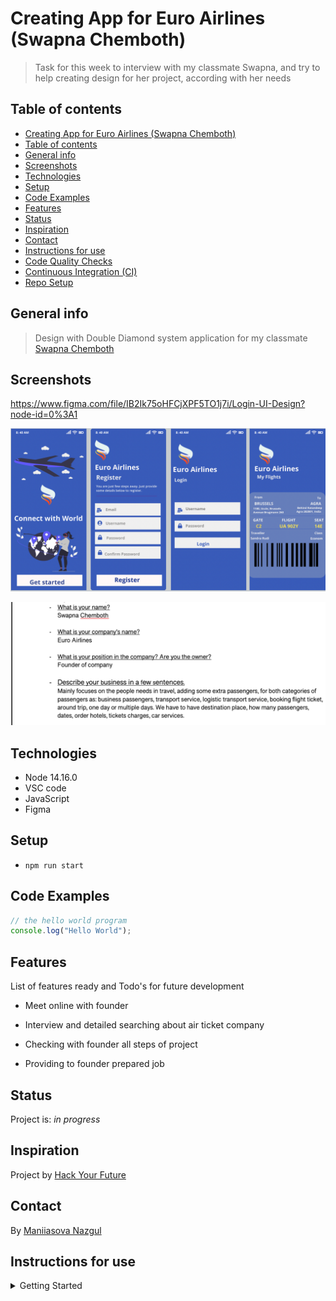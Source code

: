 # Creating App for Euro Airlines (Swapna Chemboth)

> Task for this week to interview with my classmate Swapna, and try to help
> creating design for her project, according with her needs

## Table of contents

- [Creating App for Euro Airlines (Swapna Chemboth)]([/NazgulM.github.io/planning/design.md](https://github.com/NazgulM/NazgulM.github.io/tree/master/planning))
- [Table of contents](#table-of-contents)
- [General info](#general-info)
- [Screenshots](#screenshots)
- [Technologies](#technologies)
- [Setup](#setup)
- [Code Examples](#code-examples)
- [Features](#features)
- [Status](#status)
- [Inspiration](#inspiration)
- [Contact](#contact)
- [Instructions for use](#instructions-for-use)
- [Code Quality Checks](#code-quality-checks)
- [Continuous Integration (CI)](#continuous-integration-ci)
- [Repo Setup](#repo-setup)

## General info

> Design with Double Diamond system application for my classmate [Swapna Chemboth](https://github.com/SWAPNACHEMBOTH)

## Screenshots

<https://www.figma.com/file/IB2Ik75oHFCjXPF5TO1j7i/Login-UI-Design?node-id=0%3A1>

![Screenshot of design](./planning/assets/design.png)

![Screenshot of interview](./planning/assets/interview.png)

## Technologies

- Node 14.16.0
- VSC code
- JavaScript
- Figma

## Setup

- `npm run start`

## Code Examples

```js
// the hello world program
console.log("Hello World");
```

## Features

List of features ready and Todo's for future development

- Meet online with founder
- Interview and detailed searching about air ticket company

- Checking with founder all steps of project
- Providing to founder prepared job

## Status

Project is: _in progress_

## Inspiration

Project by [Hack Your Future](https://github.com/HackYourFutureBelgium/ux-ui-design/tree/master/deliverables/co-design-your-home-page)

## Contact

By [Maniiasova Nazgul](https://github.com/NazgulM)

## Instructions for use

<details>
  <summary>Getting Started</summary>

<!-- a guide to using this repository -->

1. `git clone git@github.com:HackYourFutureBelgium/template-markdown.git`
2. `cd template-markdown`
3. `npm install`

## Code Quality Checks

- `npm run format`: Makes sure all the code in this repository is well-formatted
  (looks good).
- `npm run lint:ls`: Checks to make sure all folder and file names match the
  repository conventions.
- `npm run lint:md`: Will lint all of the Markdown files in this repository.
- `npm run lint:css`: Will lint all of the CSS files in this repository.
- `npm run validate:html`: Validates all HTML files in your project.
- `npm run spell-check`: Goes through all the files in this repository looking
  for words it doesn't recognize. Just because it says something is a mistake
  doesn't mean it is! It doesn't know every word in the world. You can add new
  correct words to the [./.cspell.json](./.cspell.json) file so they won't cause
  an error.
- `npm run accessibility -- ./path/to/file.html`: Runs an accessibility analysis
  on all HTML files in the given path and writes the report to
  `/accessibility_report`

## Continuous Integration (CI)

When you open a PR to `main`/`master` in your repository, GitHub will
automatically do a linting check on the code in this repository, you can see
this in the[./.github/workflows/lint.yml](./.github/workflows/lint.yml) file.

If the linting fails, you will not be able to merge the PR. You can double check
that your code will pass before pushing by running the code quality scripts
locally.

## Repo Setup

- Give each member _write_ access to the repo (if it's a group project)
- Turn on GitHub Pages and put a link to your website in the repo's description
- Turn on GitHub Actions
- in the _Branches_ section of your repo's settings make sure:
  - The repository
    [requires a review](https://github.blog/2018-03-23-require-multiple-reviewers/)
    before pull requests can be merged.
  - The `master`/`main` branch must "_Require status checks to pass before
    merging_"
  - The `master`/`main` branch must "_Require require branches to be up to date
    before merging_"

</details>
